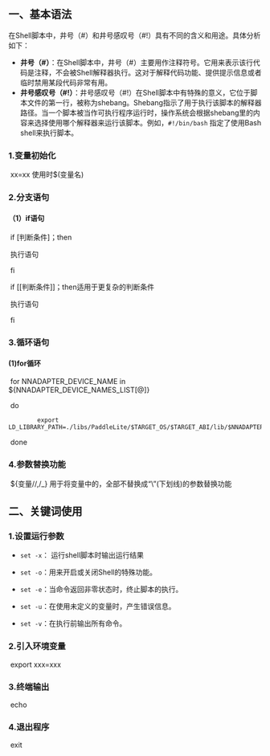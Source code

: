 ## 一、基本语法

在Shell脚本中，井号（#）和井号感叹号（#!）具有不同的含义和用途。具体分析如下：

- **井号（#）**：在Shell脚本中，井号（#）主要用作注释符号。它用来表示该行代码是注释，不会被Shell解释器执行。这对于解释代码功能、提供提示信息或者临时禁用某段代码非常有用。
- **井号感叹号（#!）**：井号感叹号（#!）在Shell脚本中有特殊的意义，它位于脚本文件的第一行，被称为shebang。Shebang指示了用于执行该脚本的解释器路径。当一个脚本被当作可执行程序运行时，操作系统会根据shebang里的内容来选择使用哪个解释器来运行该脚本。例如，`#!/bin/bash` 指定了使用Bash shell来执行脚本。

### 1.变量初始化

​	xx=xx 使用时$(变量名)

### 2.分支语句

#### （1）if语句

​		if [判断条件]；then

​			执行语句

​		fi

​		if [[判断条件]]；then适用于更复杂的判断条件

​			执行语句

​		fi

### 3.循环语句

#### 	(1)for循环

​		for NNADAPTER_DEVICE_NAME in ${NNADAPTER_DEVICE_NAMES_LIST[@]}

​		do

 			export LD_LIBRARY_PATH=./libs/PaddleLite/$TARGET_OS/$TARGET_ABI/lib/$NNADAPTER_DEVICE_NAME:$LD_LIBRARY_PATH

​		done

### 4.参数替换功能

​	${变量//,/_} 用于将变量中的，全部不替换成“\”(下划线)的参数替换功能



## 二、关键词使用

### 1.设置运行参数

- `set -x`： 运行shell脚本时输出运行结果

- `set -o`：用来开启或关闭Shell的特殊功能。
- `set -e`：当命令返回非零状态时，终止脚本的执行。
- `set -u`：在使用未定义的变量时，产生错误信息。
- `set -v`：在执行前输出所有命令。

### 2.引入环境变量

​	export  xxx=xxx

### 3.终端输出

​	echo

### 4.退出程序

​	exit 